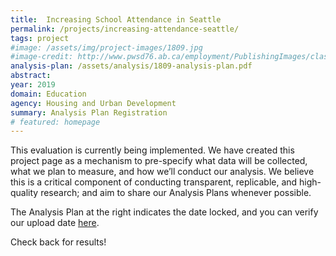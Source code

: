 ```yaml
---
title:  Increasing School Attendance in Seattle
permalink: /projects/increasing-attendance-seattle/
tags: project  
#image: /assets/img/project-images/1809.jpg
#image-credit: http://www.pwsd76.ab.ca/employment/PublishingImages/classroom-stock.jpg
analysis-plan: /assets/analysis/1809-analysis-plan.pdf
abstract: 
year: 2019
domain: Education
agency: Housing and Urban Development
summary: Analysis Plan Registration
# featured: homepage
---
```

This evaluation is currently being implemented. We have created this project page as a mechanism to pre-specify what data will be collected, what we plan to measure, and how we’ll conduct our analysis. We believe this is a critical component of conducting transparent, replicable, and high-quality research; and aim to share our Analysis Plans whenever possible.

The Analysis Plan at the right indicates the date locked, and you can verify our upload date <a href="https://github.com/gsa-oes/office-of-evaluation-sciences/commits/master/assets/analysis/1809-analysis-plan.pdf">here</a>. 

Check back for results!
